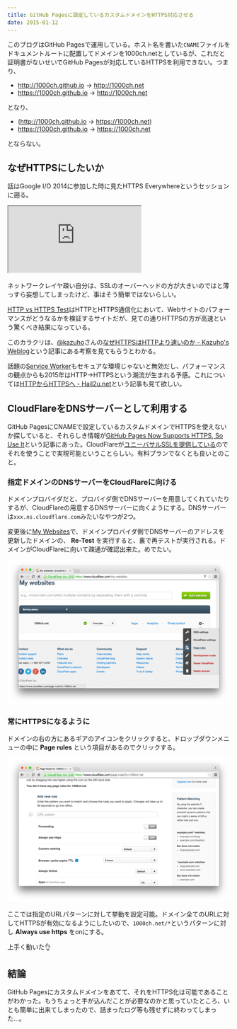 ```yaml
---
title: GitHub Pagesに設定しているカスタムドメインをHTTPS対応させる
date: 2015-01-12
---
```


このブログはGitHub Pagesで運用している。ホスト名を書いた`CNAME`ファイルをドキュメントルートに配置してドメインを1000ch.netとしているが、これだと証明書がないせいでGitHub Pagesが対応しているHTTPSを利用できない。つまり、

- http://1000ch.github.io → http://1000ch.net
- https://1000ch.github.io → http://1000ch.net

となり、

- (http://1000ch.github.io → https://1000ch.net)
- https://1000ch.github.io → https://1000ch.net

とならない。

## なぜHTTPSにしたいか

話はGoogle I/O 2014に参加した時に見たHTTPS Everywhereというセッションに遡る。

<iframe loading="lazy" src="https://www.youtube.com/embed/cBhZ6S0PFCY?si=9hG4T9WLUelnAFB_" title="YouTube video player" allow="accelerometer; autoplay; clipboard-write; encrypted-media; gyroscope; picture-in-picture; web-share" allowfullscreen style="aspect-ratio: 16/9;"></iframe>

ネットワークレイヤ疎い自分は、SSLのオーバーヘッドの方が大きいのではと薄っすら妄想してしまったけど、事はそう簡単ではないらしい。

[HTTP vs HTTPS Test](http://www.httpvshttps.com/)はHTTPとHTTPS通信化において、Webサイトのパフォーマンスがどうなるかを検証するサイトだが、見ての通りHTTPSの方が高速という驚くべき結果になっている。

このカラクリは、[@kazuho](http://twitter.com/kazuho)さんの[なぜHTTPSはHTTPより速いのか - Kazuho's Weblog](http://blog.kazuhooku.com/2014/12/httpshttp.html)という記事にある考察を見てもらうとわかる。

話題の[Service Worker](/posts/2014/service-worker-internals.html)もセキュアな環境じゃないと無効だし、パフォーマンスの観点からも2015年はHTTP→HTTPSという潮流が生まれる予感。これについては[HTTPからHTTPSへ - Hail2u.net](http://hail2u.net/blog/internet/http-to-https.html)という記事も見て欲しい。

## CloudFlareをDNSサーバーとして利用する

GitHub PagesにCNAMEで設定しているカスタムドメインでHTTPSを使えないか探していると、それらしき情報が[GitHub Pages Now Supports HTTPS, So Use It](https://konklone.com/post/github-pages-now-supports-https-so-use-it)という記事にあった。CloudFlareが[ユニーバサルSSLを提供している](https://www.benburwell.com/posts/configuring-cloudflare-universal-ssl/)のでそれを使うことで実現可能ということらしい。有料プランでなくとも良いとのこと。

### 指定ドメインのDNSサーバーをCloudFlareに向ける

ドメインプロバイダだと、プロバイダ側でDNSサーバーを用意してくれていたりするが、CloudFlareの用意するDNSサーバーに向くようにする。DNSサーバーは`xxx.ns.cloudflare.com`みたいなやつが2つ。

変更後に[My Websites](https://www.cloudflare.com/my-websites)で、ドメインプロバイダ側でDNSサーバーのアドレスを更新したドメインの、 **Re-Test** を実行すると、裏で再テストが実行される。ドメインがCloudFlareに向いて疎通が確認出来た。めでたい。

![](/img/posts/2015/github-pages-custom-domain-in-https/ns-changed.png)

### 常にHTTPSになるように

ドメインの右の方にあるギアのアイコンをクリックすると、ドロップダウンメニューの中に **Page rules** という項目があるのでクリックする。

![](/img/posts/2015/github-pages-custom-domain-in-https/page-rules.png)

ここでは指定のURLパターンに対して挙動を設定可能。ドメイン全てのURLに対してHTTPSが有効になるようにしたいので、`1000ch.net/*`というパターンに対し **Always use https** をonにする。

上手く動いた👌

## 結論

GitHub Pagesにカスタムドメインをあてて、それをHTTPS化は可能であることがわかった。もうちょっと手が込んだことが必要なのかと思っていたところ、いとも簡単に出来てしまったので、詰まったログ等も残せずに終わってしまった…。
